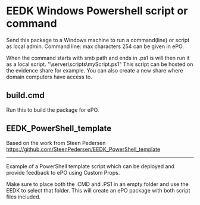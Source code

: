 # EEDK Windows Powershell script or command
Send this package to a Windows machine to run a command(line) or script as local admin.
Command line: max characters 254 can be given in ePO.
<!-- blank line -->
When the command starts with smb path and ends in .ps1 is will then run it as a local script. "\\server\scripts\myScript.ps1"
This script can be hosted on the evidence share for example. You can also create a new share where domain computers have access to.

## build.cmd 
Run this to build the package for ePO.
<!-- blank line -->

## EEDK_PowerShell_template
Based on the work from Steen Pedersen https://github.com/SteenPedersen/EEDK_PowerShell_template
<!-- blank line -->
----
<!-- blank line -->
Example of a PowerShell template script which can be deployed and provide feedback to ePO using Custom Props.

Make sure to place both the .CMD and .PS1 in an empty folder and use the EEDK to select that folder.
This will create an ePO package with both script files included.
